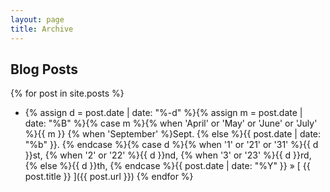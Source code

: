 ```yaml
---
layout: page
title: Archive
---
```


## Blog Posts

{% for post in site.posts %}
  *   {% assign d = post.date | date: "%-d" %}{% assign m = post.date | date: "%B" %}{% case m %}{% when 'April' or 'May' or 'June' or 'July' %}{{ m }} {% when 'September' %}Sept. {% else %}{{ post.date | date: "%b" }}. {% endcase %}{% case d %}{% when '1' or '21' or '31' %}{{ d }}st, {% when '2' or '22' %}{{ d }}nd, {% when '3' or '23' %}{{ d }}rd, {% else %}{{ d }}th, {% endcase %}{{ post.date | date: "%Y" }} &raquo; [ {{ post.title }} ]({{ post.url }})
{% endfor %}
